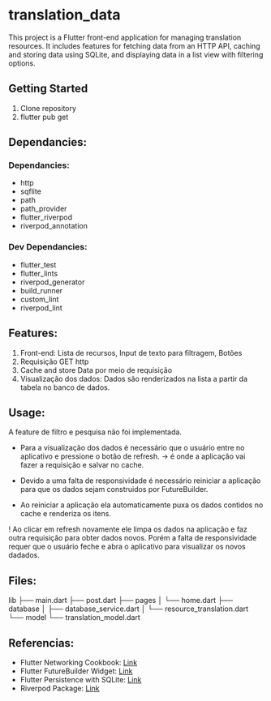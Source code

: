 # translation_data

This project is a Flutter front-end application for managing translation resources. It includes features for fetching data from an HTTP API, caching and storing data using SQLite, and displaying data in a list view with filtering options.


## Getting Started

1. Clone repository
2. flutter pub get

## Dependancies:

### Dependancies:

- http
- sqflite
- path
- path_provider
- flutter_riverpod
- riverpod_annotation

### Dev Dependancies:

- flutter_test
- flutter_lints
- riverpod_generator
- build_runner
- custom_lint
- riverpod_lint

## Features:

1. Front-end: Lista de recursos, Input de texto para filtragem, Botões
2. Requisição GET http
3. Cache and store Data por meio de requisição
4. Visualização dos dados: Dados são renderizados na lista a partir da tabela no banco de dados.

## Usage:

A feature de filtro e pesquisa não foi implementada.

- Para a visualização dos dados é necessário que o usuário entre no aplicativo e pressione o botão de refresh. -> é onde a aplicação vai fazer a requisição e salvar no cache.

- Devido a uma falta de responsividade é necessário reiniciar a aplicação para que os dados sejam construidos por FutureBuilder.

- Ao reiniciar a aplicação ela automaticamente puxa os dados contidos no cache e renderiza os itens. 


! Ao clicar em refresh novamente ele limpa os dados na aplicação e faz outra requisição para obter dados novos. Porém a falta de responsividade requer que o usuário feche e abra o aplicativo para visualizar os novos dadados.


## Files:

lib
├── main.dart
├── post.dart
├── pages
│   └── home.dart
├── database
│   ├── database_service.dart
│   └── resource_translation.dart
└── model
    └── translation_model.dart


## Referencias:

- Flutter Networking Cookbook: [Link](https://docs.flutter.dev/cookbook/networking/fetch-data)
- Flutter FutureBuilder Widget: [Link](https://api.flutter.dev/flutter/widgets/FutureBuilder-class.html)
- Flutter Persistence with SQLite: [Link](https://docs.flutter.dev/cookbook/persistence/sqlite)
- Riverpod Package: [Link](https://pub.dev/packages/riverpod)
